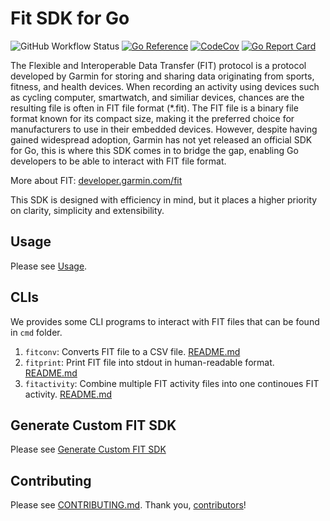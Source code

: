 # Fit SDK for Go

![GitHub Workflow Status](https://github.com/muktihari/fit/workflows/CI/badge.svg)
[![Go Reference](https://pkg.go.dev/badge/github.com/muktihari/fit.svg)](https://pkg.go.dev/github.com/muktihari/fit)
[![CodeCov](https://codecov.io/gh/muktihari/fit/branch/master/graph/badge.svg)](https://codecov.io/gh/muktihari/fit)
[![Go Report Card](https://goreportcard.com/badge/github.com/muktihari/fit)](https://goreportcard.com/report/github.com/muktihari/fit)

The Flexible and Interoperable Data Transfer (FIT) protocol is a protocol developed by Garmin for storing and sharing data originating from sports, fitness, and health devices.
When recording an activity using devices such as cycling computer, smartwatch, and similiar devices, chances are the resulting file is often in FIT file format (\*.fit).
The FIT file is a binary file format known for its compact size, making it the preferred choice for manufacturers to use in their embedded devices.
However, despite having gained widespread adoption, Garmin has not yet released an official SDK for Go, this is where this SDK comes in to bridge the gap, enabling Go developers to be able to interact with FIT file format.

More about FIT: [developer.garmin.com/fit](https://developer.garmin.com/fit)

This SDK is designed with efficiency in mind, but it places a higher priority on clarity, simplicity and extensibility.

## Usage

Please see [Usage](/docs/usage.md).

## CLIs

We provides some CLI programs to interact with FIT files that can be found in `cmd` folder.

1. `fitconv`: Converts FIT file to a CSV file. [README.md](/cmd/fitconv/README.md)
2. `fitprint`: Print FIT file into stdout in human-readable format. [README.md](/cmd/fitprint/README.md)
3. `fitactivity`: Combine multiple FIT activity files into one continoues FIT activity. [README.md](/cmd/fitactivity/README.md)

## Generate Custom FIT SDK

Please see [Generate Custom FIT SDK](/docs/generating_code.md#Generate-Custom-FIT-SDK)

## Contributing

Please see [CONTRIBUTING.md](/CONTRIBUTING.md).
Thank you, [contributors](https://github.com/muktihari/fit/graphs/contributors)!
